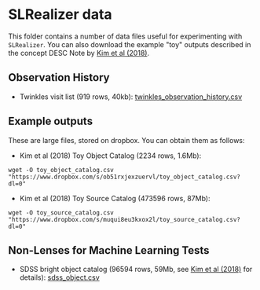 # SLRealizer data

This folder contains a number of data files useful for experimenting with `SLRealizer`. You can also download the example "toy" outputs described in the concept DESC Note by [Kim et al (2018)](https://github.com/LSSTDESC/SLRealizer/tree/issue/17/desc-note/doc/slrealizer-concept-note/main.pdf).

## Observation History

* Twinkles visit list (919 rows, 40kb): [twinkles_observation_history.csv](twinkles_observation_history.csv)

## Example outputs

These are large files, stored on dropbox. You can obtain them as follows:

* Kim et al (2018) Toy Object Catalog (2234 rows, 1.6Mb):
```
wget -O toy_object_catalog.csv "https://www.dropbox.com/s/ob51rxjexzuervl/toy_object_catalog.csv?dl=0"
```
* Kim et al (2018) Toy Source Catalog (473596 rows, 87Mb):
```
wget -O toy_source_catalog.csv "https://www.dropbox.com/s/muqui8eu3kxox2l/toy_source_catalog.csv?dl=0"
```

## Non-Lenses for Machine Learning Tests

* SDSS bright object catalog (96594 rows, 59Mb, see [Kim et al (2018)](https://github.com/LSSTDESC/SLRealizer/tree/issue/17/desc-note/doc/slrealizer-concept-note/main.pdf) for details): [sdss_object.csv](sdss_object.csv)
